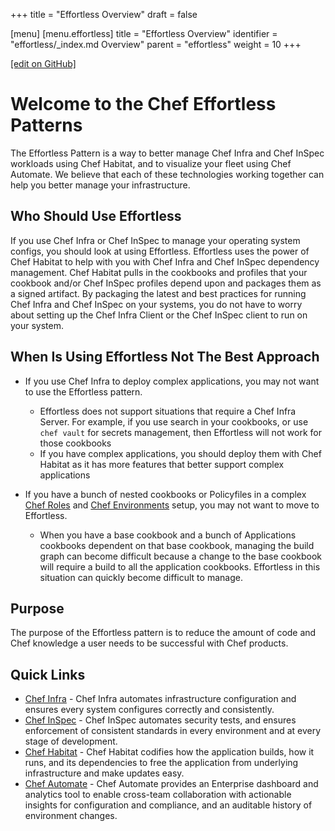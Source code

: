 +++
title = "Effortless Overview"
draft = false

[menu]
  [menu.effortless]
    title = "Effortless Overview"
    identifier = "effortless/_index.md Overview"
    parent = "effortless"
    weight = 10
+++

[\[edit on GitHub\]](https://github.com/chef/effortless/blob/master/docs-chef-io/content/effortless/_index.md)

# Welcome to the Chef Effortless Patterns

The Effortless Pattern is a way to better manage Chef Infra and Chef InSpec workloads using Chef Habitat, and to visualize your fleet using Chef Automate. We believe that each of these technologies working together can help you better manage your infrastructure.

## Who Should Use Effortless

If you use Chef Infra or Chef InSpec to manage your operating system configs, you should look at using Effortless. Effortless uses the power of Chef Habitat to help with you with Chef Infra and Chef InSpec dependency management. Chef Habitat pulls in the cookbooks and profiles that your cookbook and/or Chef InSpec profiles depend upon and packages them as a signed artifact. By packaging the latest and best practices for running Chef Infra and Chef InSpec on your systems, you do not have to worry about setting up the Chef Infra Client or the Chef InSpec client to run on your system.

## When Is Using Effortless Not The Best Approach

* If you use Chef Infra to deploy complex applications, you may not want to use the Effortless pattern.
  * Effortless does not support situations that require a Chef Infra Server. For example, if you use search in your cookbooks, or use `chef vault` for secrets management, then Effortless will not work for those cookbooks
  * If you have complex applications, you should deploy them with Chef Habitat as it has more features that better support complex applications

* If you have a bunch of nested cookbooks or Policyfiles in a complex [Chef Roles](https://docs.chef.io/roles/) and [Chef Environments](https://docs.chef.io/environments/) setup, you may not want to move to Effortless.
  * When you have a base cookbook and a bunch of Applications cookbooks dependent on that base cookbook, managing the build graph can become difficult because a change to the base cookbook will require a build to all the application cookbooks. Effortless in this situation can quickly become difficult to manage.

## Purpose

The purpose of the Effortless pattern is to reduce the amount of code and Chef knowledge a user needs to be successful with Chef products.

## Quick Links

* [Chef Infra](https://github.com/chef/chef) - Chef Infra automates infrastructure configuration and ensures every system configures correctly and consistently.
* [Chef InSpec](https://github.com/inspec/inspec) - Chef InSpec automates security tests, and ensures enforcement of consistent standards in every environment and at every stage of development.
* [Chef Habitat](https://github.com/habitat-sh/habitat) - Chef Habitat codifies how the application builds, how it runs, and its dependencies to free the application from underlying infrastructure and make updates easy.
* [Chef Automate](https://github.com/chef/automate) - Chef Automate provides an Enterprise dashboard and analytics tool to enable cross-team collaboration with actionable insights for configuration and compliance, and an auditable history of environment changes.
